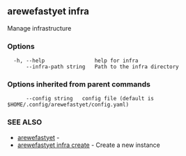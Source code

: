 ## arewefastyet infra

Manage infrastructure

### Options

```
  -h, --help                help for infra
      --infra-path string   Path to the infra directory
```

### Options inherited from parent commands

```
      --config string   config file (default is $HOME/.config/arewefastyet/config.yaml)
```

### SEE ALSO

* [arewefastyet](arewefastyet.md)	 - 
* [arewefastyet infra create](arewefastyet_infra_create.md)	 - Create a new instance

